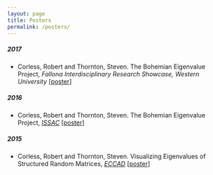 ```yaml
---
layout: page
title: Posters
permalink: /posters/
---
```


##### 2017
- Corless, Robert and Thornton, Steven. The Bohemian Eigenvalue Project, <i>Fallona Interdisciplinary Research Showcase, Western University</i> [<a href="http://assets.bohemianeigenvalues.com/posters/The_Bohemian_Eigenvalue_Project-FIRS_2017.pdf" target="_blank">poster</a>]

##### 2016
- Corless, Robert and Thornton, Steven. The Bohemian Eigenvalue Project, <i><a href="http://www.issac-conference.org/2016/" target="_blank">ISSAC</a></i> [<a href="http://assets.bohemianeigenvalues.com/posters/The_Bohemian_Eigenvalue_Project-ISSAC_2016.pdf" target="_blank">poster</a>]

##### 2015
- Corless, Robert and Thornton, Steven. Visualizing Eigenvalues of Structured Random Matrices, <i><a href="https://www.fields.utoronto.ca/programs/scientific/15-16/ECCAD/" target="_blank">ECCAD</a></i> [<a href="http://assets.bohemianeigenvalues.com/posters/Visualizing_Eigenvalues_of_Structured_Random_Matrices-ECCAD_2015.pdf" target="_blank">poster</a>]